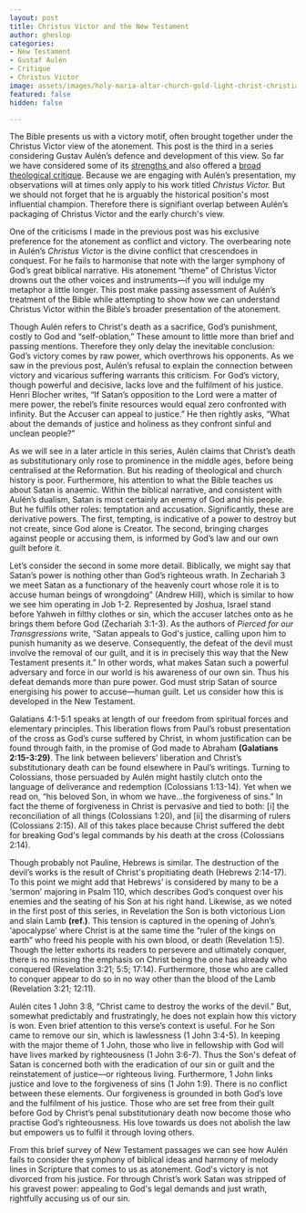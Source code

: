 ```yaml
---
layout: post
title: Christus Victor and the New Testament
author: gheslop
categories:
- New Testament
- Gustaf Aulén
- Critique
- Christus Victor
image: assets/images/holy-maria-altar-church-gold-light-christ-christianity-jesus-figure.jpg
featured: false
hidden: false

---
```

The Bible presents us with a victory motif, often brought together under the Christus Victor view of the atonement. This post is the third in a series considering Gustav Aulén’s defence and development of this view. So far we have considered some of its [strengths ](https://rekindle.co.za/content/2020-07-01-christus-victor-strengths "Retrieving Christus Victor")and also offered a [broad theological critique](https://rekindle.co.za/content/2020-07-08-critique-christus-victor "Critiquing Christus Victor "). Because we are engaging with Aulén’s presentation, my observations will at times only apply to his work titled _Christus Victor._ But we should not forget that he is arguably the historical position's most influential champion. Therefore there is signifiant overlap between Aulén’s packaging of Christus Victor and the early church's view.

One of the criticisms I made in the previous post was his exclusive preference for the atonement as conflict and victory. The overbearing note in Aulén’s _Christus Victor_ is the divine conflict that crescendoes in conquest. For he fails to harmonise that note with the larger symphony of God’s great biblical narrative. His atonement “theme” of Christus Victor drowns out the other voices and instruments—if you will indulge my metaphor a little longer. This post make passing assessment of Aulén’s treatment of the Bible while attempting to show how we can understand Christus Victor within the Bible’s broader presentation of the atonement.

Though Aulén refers to Christ's death as a sacrifice, God’s punishment, costly to God and “self-oblation,” These amount to little more than brief and passing mentions. Therefore they only delay the inevitable conclusion: God’s victory comes by raw power, which overthrows his opponents. As we saw in the previous post, Aulén’s refusal to explain the connection between victory and vicarious suffering warrants this criticism. For God’s victory, though powerful and decisive, lacks love and the fulfilment of his justice. Henri Blocher writes, “If Satan’s opposition to the Lord were a matter of mere power, the rebel’s finite resources would equal zero confronted with infinity. But the Accuser can appeal to justice.” He then rightly asks, “What about the demands of justice and holiness as they confront sinful and unclean people?”

As we will see in a later article in this series, Aulén claims that Christ’s death as substitutionary only rose to prominence in the middle ages, before being centralised at the Reformation. But his reading of theological and church history is poor. Furthermore, his attention to what the Bible teaches us about Satan is anaemic. Within the biblical narrative, and consistent with Aulén’s dualism, Satan is most certainly an enemy of God and his people. But he fulfils other roles: temptation and accusation. Significantly, these are derivative powers. The first, tempting, is indicative of a power to destroy but not create, since God alone is Creator. The second, bringing charges against people or accusing them, is informed by God’s law and our own guilt before it.

Let’s consider the second in some more detail. Biblically, we might say that Satan’s power is nothing other than God’s righteous wrath. In Zechariah 3 we meet Satan as a functionary of the heavenly court whose role it is to accuse human beings of wrongdoing” (Andrew Hill), which is similar to how we see him operating in Job 1-2. Represented by Joshua, Israel stand before Yahweh in filthy clothes or sin, which the accuser latches onto as he brings them before God (Zechariah 3:1-3). As the authors of _Pierced for our Transgressions_ write, “Satan appeals to God's justice, calling upon him to punish humanity as we deserve. Consequently, the defeat of the devil must involve the removal of our guilt, and it is in precisely this way that the New Testament presents it.” In other words, what makes Satan such a powerful adversary and force in our world is his awareness of our own sin. Thus his defeat demands more than pure power. God must strip Satan of source energising his power to accuse—human guilt. Let us consider how this is developed in the New Testament.

Galatians 4:1-5:1 speaks at length of our freedom from spiritual forces and elementary principles. This liberation flows from Paul’s robust presentation of the cross as God’s curse suffered by Christ, in whom justification can be found through faith, in the promise of God made to Abraham **(Galatians 2:15-3:29)**. The link between believers’ liberation and Christ’s substitutionary death can be found elsewhere in Paul’s writings. Turning to Colossians, those persuaded by Aulén might hastily clutch onto the language of deliverance and redemption (Colossians 1:13-14). Yet when we read on, “his beloved Son, in whom we have…the forgiveness of sins.” In fact the theme of forgiveness in Christ is pervasive and tied to both: \[i\] the reconciliation of all things (Colossians 1:20), and \[ii\] the disarming of rulers (Colossians 2:15). All of this takes place because Christ suffered the debt for breaking God's legal commands by his death at the cross (Colossians 2:14).

Though probably not Pauline, Hebrews is similar. The destruction of the devil’s works is the result of Christ's propitiating death (Hebrews 2:14-17). To this point we might add that Hebrews’ is considered by many to be a ‘sermon’ majoring in Psalm 110, which describes God’s conquest over his enemies and the seating of his Son at his right hand. Likewise, as we noted in the first post of this series, in Revelation the Son is both victorious Lion and slain Lamb **(ref.)**. This tension is captured in the opening of John’s ‘apocalypse’ where Christ is at the same time the “ruler of the kings on earth” who freed his people with his own blood, or death (Revelation 1:5). Though the letter exhorts its readers to persevere and ultimately conquer, there is no missing the emphasis on Christ being the one has already who conquered (Revelation 3:21; 5:5; 17:14). Furthermore, those who are called to conquer appear to do so in no way other than the blood of the Lamb (Revelation 3:21; 12:11).

Aulén cites 1 John 3:8, “Christ came to destroy the works of the devil.” But, somewhat predictably and frustratingly, he does not explain how this victory is won. Even brief attention to this verse’s context is useful. For he Son came to remove our sin, which is lawlessness (1 John 3:4-5). In keeping with the major theme of 1 John, those who live in fellowship with God will have lives marked by righteousness (1 John 3:6-7). Thus the Son's defeat of Satan is concerned both with the eradication of our sin or guilt and the reinstatement of justice—or righteous living. Furthermore, 1 John links justice and love to the forgiveness of sins (1 John 1:9). There is no conflict between these elements. Our forgiveness is grounded in both God’s love and the fulfilment of his justice. Those who are set free from their guilt before God by Christ’s penal substitutionary death now become those who practise God’s righteousness. His love towards us does not abolish the law but empowers us to fulfil it through loving others.

From this brief survey of New Testament passages we can see how Aulén fails to consider the symphony of biblical ideas and harmony of melody lines in Scripture that comes to us as atonement. God's victory is not divorced from his justice. For through Christ’s work Satan was stripped of his gravest power: appealing to God's legal demands and just wrath, rightfully accusing us of our sin.